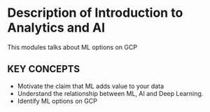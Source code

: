 # Description of Introduction to Analytics and AI

This modules talks about ML options on GCP

## KEY CONCEPTS

* Motivate the claim that ML adds value to your data
* Understand the relationship between ML, AI and Deep Learning.
* Identify ML options on GCP